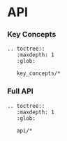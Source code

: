 API
====

### Key Concepts

```{eval-rst}
.. toctree::
   :maxdepth: 1
   :glob:
   
   key_concepts/*
```

### Full API

```{eval-rst}
.. toctree::
   :maxdepth: 1
   :glob:
   
   api/*
```